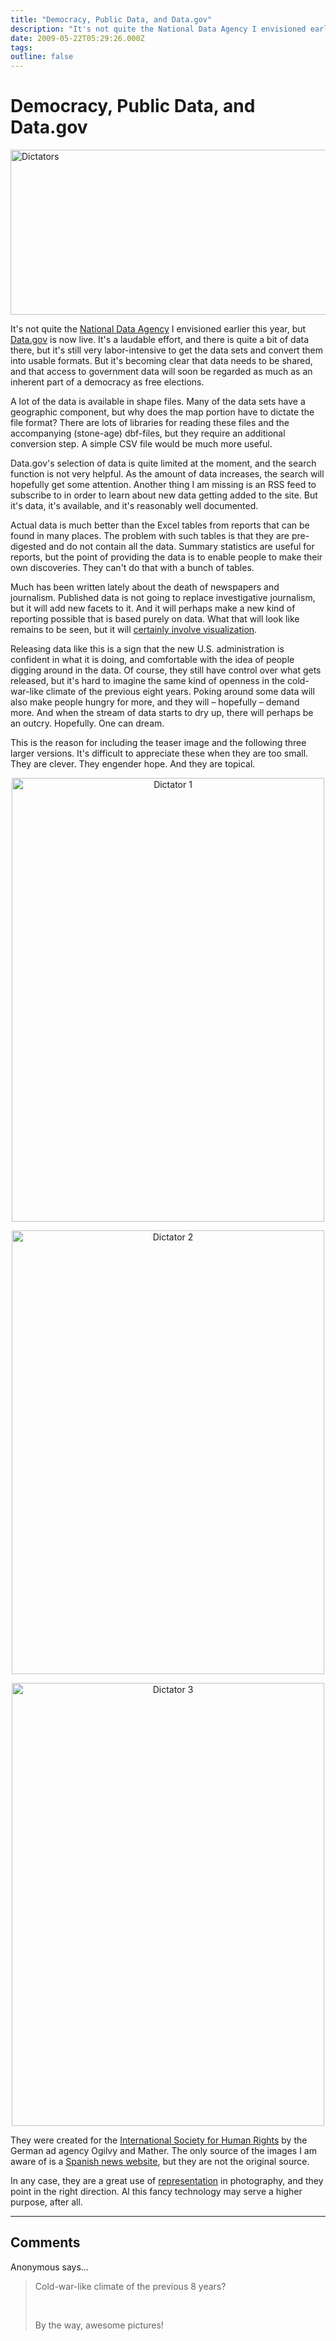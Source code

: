 ```yaml
---
title: "Democracy, Public Data, and Data.gov"
description: "It's not quite the National Data Agency I envisioned earlier this year, but Data.gov is now live. It's a laudable effort, and there is quite a bit of data there, but it's still very labor-intensive to get the data sets and convert them into usable formats. But it's becoming clear that data needs to be shared, and that access to government data will soon be regarded as much as an inherent part of a democracy as free elections."
date: 2009-05-22T05:29:26.000Z
tags: 
outline: false
---
```


# Democracy, Public Data, and Data.gov

<a href="http://eagereyes.org/blog/2009/data-gov.html"><img src="http://eagereyes.org/media/2009/ishr-dictators-thumb.jpg" border="0" alt="Dictators" width="560" height="264" /></a>

It's not quite the <a href="http://eagereyes.org/blog/2009/a-national-data-agency.html">National Data Agency</a> I envisioned earlier this year, but <a href="http://www.data.gov/">Data.gov</a> is now live. It's a laudable effort, and there is quite a bit of data there, but it's still very labor-intensive to get the data sets and convert them into usable formats. But it's becoming clear that data needs to be shared, and that access to government data will soon be regarded as much as an inherent part of a democracy as free elections.

A lot of the data is available in shape files. Many of the data sets have a geographic component, but why does the map portion have to dictate the file format? There are lots of libraries for reading these files and the accompanying (stone-age) dbf-files, but they require an additional conversion step. A simple CSV file would be much more useful.

Data.gov's selection of data is quite limited at the moment, and the search function is not very helpful. As the amount of data increases, the search will hopefully get some attention. Another thing I am missing is an RSS feed to subscribe to in order to learn about new data getting added to the site. But it's data, it's available, and it's reasonably well documented.

Actual data is much better than the Excel tables from reports that can be found in many places. The problem with such tables is that they are pre-digested and do not contain all the data. Summary statistics are useful for reports, but the point of providing the data is to enable people to make their own discoveries. They can't do that with a bunch of tables.

Much has been written lately about the death of newspapers and journalism. Published data is not going to replace investigative journalism, but it will add new facets to it. And it will perhaps make a new kind of reporting possible that is based purely on data. What that will look like remains to be seen, but it will <a href="http://eagereyes.org/blog/visualization-sets-information-free.html">certainly involve visualization</a>.

Releasing data like this is a sign that the new U.S. administration is confident in what it is doing, and comfortable with the idea of people digging around in the data. Of course, they still have control over what gets released, but it's hard to imagine the same kind of openness in the cold-war-like climate of the previous eight years. Poking around some data will also make people hungry for more, and they will &ndash; hopefully&nbsp;&ndash; demand more. And when the stream of data starts to dry up, there will perhaps be an outcry. Hopefully. One can dream.

This is the reason for including the teaser image and the following three larger versions. It's difficult to appreciate these when they are too small. They are clever. They engender hope. And they are topical.

<p style="text-align: center;"><img src="http://eagereyes.org/media/2009/ishr211.jpg" border="0" alt="Dictator 1" width="500" height="710" /></p>
<p style="text-align: center;"><img src="http://eagereyes.org/media/2009/ishr213.jpg" border="0" alt="Dictator 2" width="500" height="710" /></p>
<p style="text-align: center;"><img src="http://eagereyes.org/media/2009/ishr212.jpg" border="0" alt="Dictator 3" width="500" height="709" /></p>
They were created for the <a href="http://www.ishr.org/">International Society for Human Rights</a> by the German ad agency Ogilvy and Mather. The only source of the images I am aware of is a <a href="http://www.noticias24.com/actualidad/noticia/49065/internet-asusta-a-algunos/">Spanish news website</a>, but they are not the original source.

In any case, they are a great use of <a href="http://eagereyes.org/Theory/JoyOfRepresentation.html">representation</a> in photography, and they point in the right direction. Al this fancy technology may serve a higher purpose, after all.


---
## Comments

Anonymous says…
>	<p>Cold-war-like climate of the previous 8 years?</p>
>	<p>&nbsp;</p>
>	<p>By the way, awesome pictures!</p>


